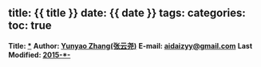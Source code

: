 title: {{ title }}
date: {{ date }}
tags:
categories: 
toc: true
---

<!--more-->
**Title: [*](https://aidaizyy.github.io/*)**
**Author: [Yunyao Zhang(张云尧)](http://aidaizyy.github.io)**
**E-mail: <aidaizyy@gmail.com>**
**Last Modified: [2015-*-](http://aidaizyy.github.io)**

